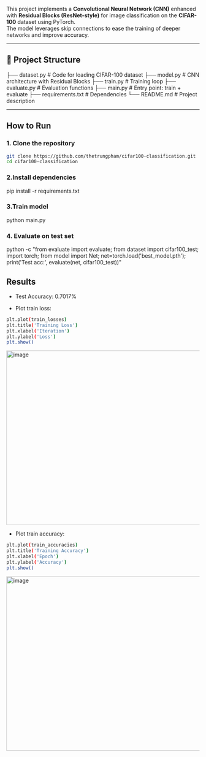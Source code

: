 This project implements a **Convolutional Neural Network (CNN)** enhanced with **Residual Blocks (ResNet-style)** for image classification on the **CIFAR-100** dataset using PyTorch.  
The model leverages skip connections to ease the training of deeper networks and improve accuracy.

---

## 📂 Project Structure

├── dataset.py # Code for loading CIFAR-100 dataset
├── model.py # CNN architecture with Residual Blocks
├── train.py # Training loop
├── evaluate.py # Evaluation functions
├── main.py # Entry point: train + evaluate
├── requirements.txt # Dependencies
└── README.md # Project description

---

## How to Run

### 1. Clone the repository
```bash
git clone https://github.com/thetrungpham/cifar100-classification.git
cd cifar100-classification
```
### 2.Install dependencies
pip install -r requirements.txt

### 3.Train model
python main.py


### 4. Evaluate on test set
python -c "from evaluate import evaluate; from dataset import cifar100_test; import torch; from model import Net; net=torch.load('best_model.pth'); print('Test acc:', evaluate(net, cifar100_test))"

## Results
- Test Accuracy: 0.7017%

- Plot train loss:
```bash
plt.plot(train_losses)
plt.title('Training Loss')
plt.xlabel('Iteration')
plt.ylabel('Loss')
plt.show()
```
<img width="567" height="455" alt="image" src="https://github.com/user-attachments/assets/3469ec69-4129-4b85-9215-730c7852f19d" />

- Plot train accuracy:
```bash
plt.plot(train_accuracies)
plt.title('Training Accuracy')
plt.xlabel('Epoch')
plt.ylabel('Accuracy')
plt.show()
```
<img width="562" height="455" alt="image" src="https://github.com/user-attachments/assets/9f0bb4b6-7ca3-476b-b199-cf1a2d592209" />

   

